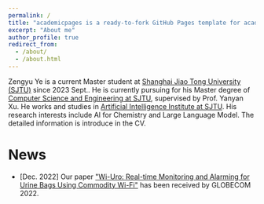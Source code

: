 ```yaml
---
permalink: /
title: "academicpages is a ready-to-fork GitHub Pages template for academic personal websites"
excerpt: "About me"
author_profile: true
redirect_from: 
  - /about/
  - /about.html
---
```


Zengyu Ye is a current Master student at [Shanghai Jiao Tong University (SJTU)](https://www.sjtu.edu.cn) since 2023 Sept.. He is currently pursuing for his Master degree of [Computer Science and Engineering at SJTU](https://www.cs.sjtu.edu.cn), supervised by Prof. Yanyan Xu. He works and studies in [Artificial Intelligence Institute at SJTU](https://ai.sjtu.edu.cn/). His research interests include AI for Chemistry and Large Language Model. The detailed information is introduce in the CV.

News
======
- \[Dec. 2022\] Our paper ["Wi-Uro: Real-time Monitoring and Alarming for Urine Bags Using Commodity Wi-Fi"](https://ieeexplore.ieee.org/document/10000706) has been received by GLOBECOM 2022.
